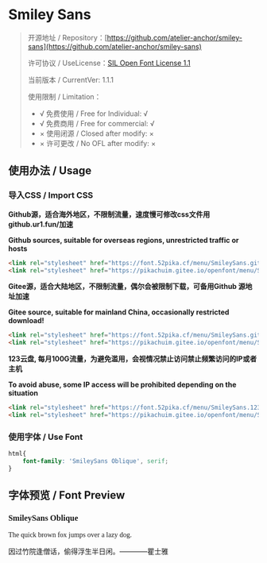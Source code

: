 # Smiley Sans

> 开源地址 / Repository：[https://github.com/atelier-anchor/smiley-sans](https://github.com/atelier-anchor/smiley-sans)
> 
> 许可协议 / UseLicense：[SIL Open Font License 1.1](https://github.com/atelier-anchor/smiley-sans/blob/main/LICENSE)
> 
> 当前版本 / CurrentVer: 1.1.1
> 
> 使用限制 / Limitation：
> - √ 免费使用 / Free for Individual: √
> - √ 免费商用 / Free for commercial: √
> - × 使用闭源 / Closed after modify: ×
> - × 许可更改 / No OFL after modify: ×

## 使用办法 / Usage

### 导入CSS / Import CSS

**Github源，适合海外地区，不限制流量，速度慢可修改css文件用github.ur1.fun/加速**

**Github sources, suitable for overseas regions, unrestricted traffic or hosts**
```html
<link rel="stylesheet" href="https://font.52pika.cf/menu/SmileySans.github.css">
<link rel="stylesheet" href="https://pikachuim.gitee.io/openfont/menu/SmileySans.github.css">
```

**Gitee源，适合大陆地区，不限制流量，偶尔会被限制下载，可备用Github 源地址加速**

**Gitee source, suitable for mainland China, occasionally restricted download!**
```html
<link rel="stylesheet" href="https://font.52pika.cf/menu/SmileySans.gitees.css">
<link rel="stylesheet" href="https://pikachuim.gitee.io/openfont/menu/SmileySans.gitees.css">
```

**123云盘,  每月100G流量，为避免滥用，会视情况禁止访问禁止频繁访问的IP或者主机**

**To avoid abuse, some IP access will be prohibited depending on the situation**
```html
<link rel="stylesheet" href="https://font.52pika.cf/menu/SmileySans.123yun.css">
<link rel="stylesheet" href="https://pikachuim.gitee.io/openfont/menu/SmileySans.123yun.css">
```

### 使用字体 / Use Font

```css
html{
	font-family: 'SmileySans Oblique', serif;
}
```

## 字体预览 / Font Preview

<link rel="stylesheet" href="https://pikachuim.gitee.io/openfont/menu/SmileySans.smarts.css">
<link rel="stylesheet" href="https://font.52pika.cf/menu/SmileySans.smarts.css">

<h3 style="font-family: 'SmileySans Oblique', serif;">SmileySans Oblique</h3>
<p style="font-family: 'SmileySans Oblique', serif;">The quick brown fox jumps over a lazy dog.<br />

因过竹院逢僧话，偷得浮生半日闲。————瞿士雅</p>


